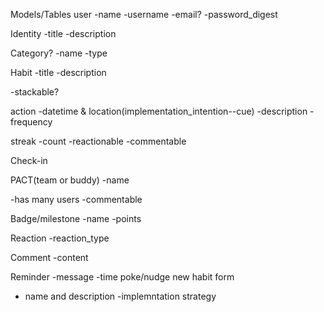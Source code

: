 Models/Tables
user
 -name
 -username
 -email?
 -password_digest

Identity
 -title
 -description

Category?
 -name
 -type

Habit
 -title
 -description
 <!-- -frequency -->
 -stackable?

action
  -datetime & location(implementation_intention--cue)
  -description
  -frequency
<!-- temptation bundling -->
<!-- Cue 
 -datetime
 -location -->
<!-- Status/progress -->

streak
 -count
 -reactionable
 -commentable

Check-in
 <!-- -belongs to a user
 -belongs to a habit -->

PACT(team or buddy)
 -name
 <!-- -habit_name -->
 -has many users
 -commentable

Badge/milestone
 -name
 -points

Reaction
 -reaction_type

Comment
 -content
 
Reminder
 -message
 -time
poke/nudge
new habit form
- name and description
-implemntation strategy